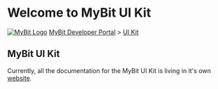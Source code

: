 # Welcome to MyBit UI Kit

 [![MyBit Logo](https://files.mybit.io/mybit-icon-28x28.png)](https://mybit.io/) [MyBit Developer Portal](https://developer.mybit.io/portal/) &gt; [UI Kit](https://developer.mybit.io/ui)

## MyBit UI Kit

Currently, all the documentation for the MyBit UI Kit is living in it's own [website](https://ui.mybit.io/).


